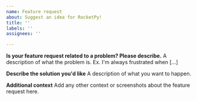 ```yaml
---
name: Feature request
about: Suggest an idea for RocketPy!
title: ''
labels: ''
assignees: ''

---
```


**Is your feature request related to a problem? Please describe.**
A description of what the problem is. Ex. I'm always frustrated when [...]

**Describe the solution you'd like**
A description of what you want to happen.

**Additional context**
Add any other context or screenshots about the feature request here.
